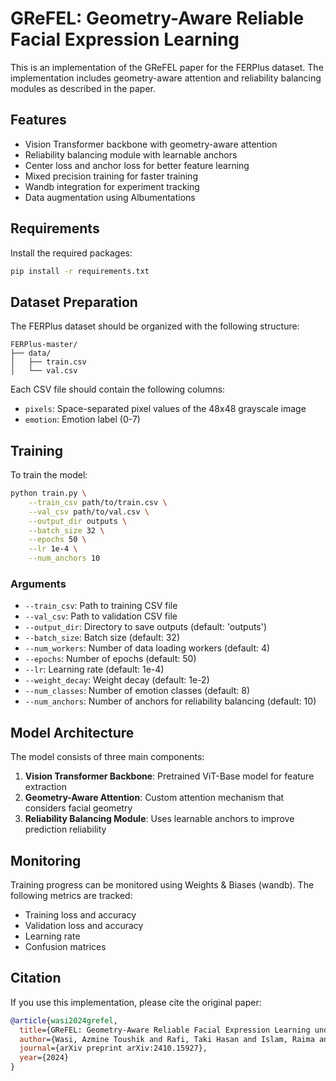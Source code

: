 # GReFEL: Geometry-Aware Reliable Facial Expression Learning

This is an implementation of the GReFEL paper for the FERPlus dataset. The implementation includes geometry-aware attention and reliability balancing modules as described in the paper.

## Features

- Vision Transformer backbone with geometry-aware attention
- Reliability balancing module with learnable anchors
- Center loss and anchor loss for better feature learning
- Mixed precision training for faster training
- Wandb integration for experiment tracking
- Data augmentation using Albumentations

## Requirements

Install the required packages:

```bash
pip install -r requirements.txt
```

## Dataset Preparation

The FERPlus dataset should be organized with the following structure:
```
FERPlus-master/
├── data/
│   ├── train.csv
│   └── val.csv
```

Each CSV file should contain the following columns:
- `pixels`: Space-separated pixel values of the 48x48 grayscale image
- `emotion`: Emotion label (0-7)

## Training

To train the model:

```bash
python train.py \
    --train_csv path/to/train.csv \
    --val_csv path/to/val.csv \
    --output_dir outputs \
    --batch_size 32 \
    --epochs 50 \
    --lr 1e-4 \
    --num_anchors 10
```

### Arguments

- `--train_csv`: Path to training CSV file
- `--val_csv`: Path to validation CSV file
- `--output_dir`: Directory to save outputs (default: 'outputs')
- `--batch_size`: Batch size (default: 32)
- `--num_workers`: Number of data loading workers (default: 4)
- `--epochs`: Number of epochs (default: 50)
- `--lr`: Learning rate (default: 1e-4)
- `--weight_decay`: Weight decay (default: 1e-2)
- `--num_classes`: Number of emotion classes (default: 8)
- `--num_anchors`: Number of anchors for reliability balancing (default: 10)

## Model Architecture

The model consists of three main components:

1. **Vision Transformer Backbone**: Pretrained ViT-Base model for feature extraction
2. **Geometry-Aware Attention**: Custom attention mechanism that considers facial geometry
3. **Reliability Balancing Module**: Uses learnable anchors to improve prediction reliability

## Monitoring

Training progress can be monitored using Weights & Biases (wandb). The following metrics are tracked:
- Training loss and accuracy
- Validation loss and accuracy
- Learning rate
- Confusion matrices

## Citation

If you use this implementation, please cite the original paper:

```bibtex
@article{wasi2024grefel,
  title={GReFEL: Geometry-Aware Reliable Facial Expression Learning under Bias and Imbalanced Data Distribution},
  author={Wasi, Azmine Toushik and Rafi, Taki Hasan and Islam, Raima and Šerbetar, Karlo and Chae, Dong-Kyu},
  journal={arXiv preprint arXiv:2410.15927},
  year={2024}
}
``` 